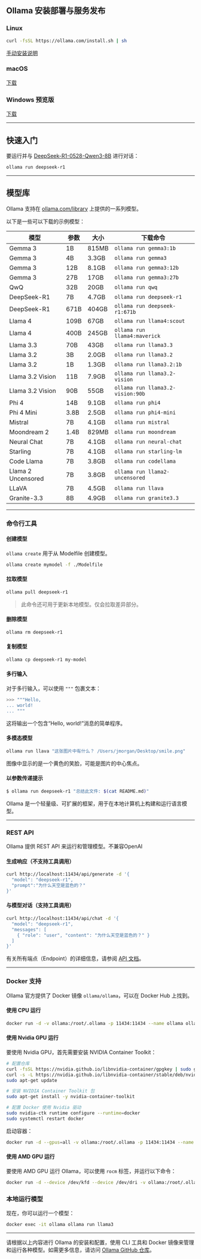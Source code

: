 ## Ollama 安装部署与服务发布

### Linux

```bash
curl -fsSL https://ollama.com/install.sh | sh
```

[手动安装说明](https://github.com/ollama/ollama/blob/main/docs/linux.md)

### macOS

[下载](https://ollama.com/download/Ollama-darwin.zip)

### Windows 预览版

[下载](https://ollama.com/download/OllamaSetup.exe)

---

## 快速入门

要运行并与 [DeepSeek-R1-0528-Qwen3-8B](https://ollama.com/library/deepseek-r1) 进行对话：

```bash
ollama run deepseek-r1
```

---

## 模型库

Ollama 支持在 [ollama.com/library](https://ollama.com/library) 上提供的一系列模型。

以下是一些可以下载的示例模型：

| 模型               | 参数  | 大小  | 下载命令                       |
| ------------------ | ---------- | ----- | -------------------------------- |
| Gemma 3            | 1B         | 815MB | `ollama run gemma3:1b`           |
| Gemma 3            | 4B         | 3.3GB | `ollama run gemma3`              |
| Gemma 3            | 12B        | 8.1GB | `ollama run gemma3:12b`          |
| Gemma 3            | 27B        | 17GB  | `ollama run gemma3:27b`          |
| QwQ                | 32B        | 20GB  | `ollama run qwq`                 |
| DeepSeek-R1        | 7B         | 4.7GB | `ollama run deepseek-r1`         |
| DeepSeek-R1        | 671B       | 404GB | `ollama run deepseek-r1:671b`    |
| Llama 4            | 109B       | 67GB  | `ollama run llama4:scout`        |
| Llama 4            | 400B       | 245GB | `ollama run llama4:maverick`     |
| Llama 3.3          | 70B        | 43GB  | `ollama run llama3.3`            |
| Llama 3.2          | 3B         | 2.0GB | `ollama run llama3.2`            |
| Llama 3.2          | 1B         | 1.3GB | `ollama run llama3.2:1b`         |
| Llama 3.2 Vision   | 11B        | 7.9GB | `ollama run llama3.2-vision`     |
| Llama 3.2 Vision   | 90B        | 55GB  | `ollama run llama3.2-vision:90b` |
| Phi 4              | 14B        | 9.1GB | `ollama run phi4`                |
| Phi 4 Mini         | 3.8B       | 2.5GB | `ollama run phi4-mini`           |
| Mistral            | 7B         | 4.1GB | `ollama run mistral`             |
| Moondream 2        | 1.4B       | 829MB | `ollama run moondream`           |
| Neural Chat        | 7B         | 4.1GB | `ollama run neural-chat`         |
| Starling           | 7B         | 4.1GB | `ollama run starling-lm`         |
| Code Llama         | 7B         | 3.8GB | `ollama run codellama`           |
| Llama 2 Uncensored | 7B         | 3.8GB | `ollama run llama2-uncensored`   |
| LLaVA              | 7B         | 4.5GB | `ollama run llava`               |
| Granite-3.3         | 8B         | 4.9GB | `ollama run granite3.3`          |

---

### 命令行工具

#### 创建模型

`ollama create` 用于从 Modelfile 创建模型。

```bash
ollama create mymodel -f ./Modelfile
```

#### 拉取模型

```bash
ollama pull deepseek-r1
```

> 此命令还可用于更新本地模型。仅会拉取差异部分。

#### 删除模型

```bash
ollama rm deepseek-r1
```

#### 复制模型

```bash
ollama cp deepseek-r1 my-model
```

#### 多行输入

对于多行输入，可以使用 `"""` 包裹文本：

```bash
>>> """Hello,
... world!
... """
```
这将输出一个包含“Hello, world!”消息的简单程序。

#### 多模态模型

```bash
ollama run llava "这张图片中有什么？ /Users/jmorgan/Desktop/smile.png"
```
图像中显示的是一个黄色的笑脸，可能是图片的中心焦点。

#### 以参数传递提示

```bash
$ ollama run deepseek-r1 "总结此文件: $(cat README.md)"
```
Ollama 是一个轻量级、可扩展的框架，用于在本地计算机上构建和运行语言模型。

---

### REST API

Ollama 提供 REST API 来运行和管理模型。不兼容OpenAI

#### 生成响应（不支持工具调用）

```bash
curl http://localhost:11434/api/generate -d '{
  "model": "deepseek-r1",
  "prompt":"为什么天空是蓝色的？"
}'
```

#### 与模型对话（支持工具调用）

```bash
curl http://localhost:11434/api/chat -d '{
  "model": "deepseek-r1",
  "messages": [
    { "role": "user", "content": "为什么天空是蓝色的？" }
  ]
}'
```

有关所有端点（Endpoint）的详细信息，请参阅 [API 文档](https://github.com/ollama/ollama/blob/main/docs/api.md)。

---

### Docker 支持

Ollama 官方提供了 Docker 镜像 `ollama/ollama`，可以在 Docker Hub 上找到。

#### 使用 CPU 运行

```bash
docker run -d -v ollama:/root/.ollama -p 11434:11434 --name ollama ollama/ollama
```

#### 使用 Nvidia GPU 运行

要使用 Nvidia GPU，首先需要安装 NVIDIA Container Toolkit：

```bash
# 配置仓库
curl -fsSL https://nvidia.github.io/libnvidia-container/gpgkey | sudo gpg --dearmor -o /usr/share/keyrings/nvidia-container-toolkit-keyring.gpg
curl -s -L https://nvidia.github.io/libnvidia-container/stable/deb/nvidia-container-toolkit.list | sed 's#deb https://#deb [signed-by=/usr/share/keyrings/nvidia-container-toolkit-keyring.gpg] https://#g' | sudo tee /etc/apt/sources.list.d/nvidia-container-toolkit.list
sudo apt-get update

# 安装 NVIDIA Container Toolkit 包
sudo apt-get install -y nvidia-container-toolkit

# 配置 Docker 使用 Nvidia 驱动
sudo nvidia-ctk runtime configure --runtime=docker
sudo systemctl restart docker
```

启动容器：

```bash
docker run -d --gpus=all -v ollama:/root/.ollama -p 11434:11434 --name ollama ollama/ollama
```

#### 使用 AMD GPU 运行

要使用 AMD GPU 运行 Ollama，可以使用 `rocm` 标签，并运行以下命令：

```bash
docker run -d --device /dev/kfd --device /dev/dri -v ollama:/root/.ollama -p 11434:11434 --name ollama ollama/ollama:rocm
```

### 本地运行模型

现在，你可以运行一个模型：

```bash
docker exec -it ollama ollama run llama3
```

---

请根据以上内容进行 Ollama 的安装和配置，使用 CLI 工具和 Docker 镜像来管理和运行各种模型。如需更多信息，请访问 [Ollama GitHub 仓库](https://github.com/ollama/ollama)。
